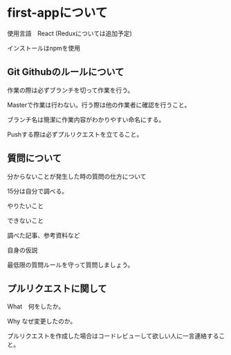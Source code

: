 # first-appについて

使用言語　React  (Reduxについては追加予定)

インストールはnpmを使用

## Git Githubのルールについて

作業の際は必ずブランチを切って作業を行う。

Masterで作業は行わない。行う際は他の作業者に確認を行うこと。

ブランチ名は簡潔に作業内容がわかりやすい命名にする。

Pushする際は必ずプルリクエストを立てること。

## 質問について

分からないことが発生した時の質問の仕方について

15分は自分で調べる。

やりたいこと

できないこと

調べた記事、参考資料など

自身の仮説

最低限の質問ルールを守って質問しましょう。

## プルリクエストに関して

What　何をしたか。

Why なぜ変更したのか。

プルリクエストを作成した場合はコードレビューして欲しい人に一言連絡すること。
